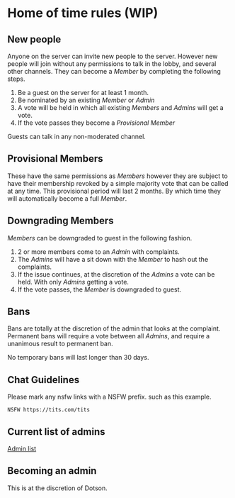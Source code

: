 # Home of time rules (WIP)

## New people

Anyone on the server can invite new people to the server. However new people will join without any permissions to talk
in the lobby, and several other channels. They can become a *Member* by completing the following steps.

1. Be a guest on the server for at least 1 month.
2. Be nominated by an existing *Member* or *Admin*
3. A vote will be held in which all existing *Members* and *Admins* will get a vote.
4. If the vote passes they become a *Provisional Member*

Guests can talk in any non-moderated channel.

## Provisional Members

These have the same permissions as *Members* however they are subject to have their membership revoked by a simple majority
vote that can be called at any time. This provisional period will last 2 months. By which time they will automatically become a full *Member*.

## Downgrading Members

*Members* can be downgraded to guest in the following fashion.

1. 2 or more members come to an *Admin* with complaints.
2. The *Admins* will have a sit down with the *Member* to hash out the complaints.
2. If the issue continues, at the discretion of the *Admins* a vote can be held. With only *Admins* getting a vote.
3. If the vote passes, the *Member* is downgraded to guest.

## Bans

Bans are totally at the discretion of the admin that looks at the complaint. Permanent bans will require a vote between all *Admins*,
and require a unanimous result to permanent ban.

No temporary bans will last longer than 30 days.

## Chat Guidelines

Please mark any nsfw links with a NSFW prefix. such as this example.

```
NSFW https://tits.com/tits
```

## Current list of admins

[Admin list](https://github.com/dotsonjb14/TeamSpeakStuff/blob/master/admins.md)

## Becoming an admin

This is at the discretion of Dotson.
